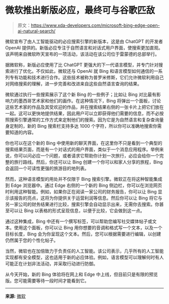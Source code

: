 # 微软推出新版必应，最终可与谷歌匹敌

> 原文：<https://www.xda-developers.com/microsoft-bing-edge-open-ai-natural-search/>

微软宣布了由人工智能驱动的必应搜索引擎的新版本，这是由 ChatGPT 的开发者 OpenAI 提供的。新版必应专注于自然语言和对话式用户界面，使搜索更加直观。该声明来自微软昨天宣布的一项活动，该活动在该公司位于雷蒙德的总部举行。

据微软称，新版必应使用了比 ChatGPT 更强大的下一代语言模型，并专门针对搜索进行了优化。不仅如此，微软还与 OpenAI 就 Bing 和语言模型如何通信的一系列专有功能和技术进行合作。这些技术被称为普罗米修斯，它们允许微软利用自己对网络搜索的理解，进一步完善和改进来自这些自然语言查询的结果。

微软通过执行一些搜索展示了这个新 Bing 的一些例子；比如让 Bing 对比最有影响力的墨西哥艺术家和他们的画作。在这种情况下，Bing 将弹出一个面板，讨论这些艺术家的作品及其受欢迎的作品，并在搜索结果右侧的一张卡片上把它们放在一起。这可以更快地提供结果，因此用户可以立即获得他们需要的信息，而不必按照搜索引擎通常的工作方式来定制他们的搜索。因为它是为自然语言和复杂查询量身定制的，新的 Bing 搜索栏支持多达 1000 个字符，所以你可以准确地搜索你需要知道的内容。

你也可以在这个新的 Bing 中使用新的聊天界面，在这里你不只是看到一个典型的搜索结果页面，而是有一个对话式的用户界面，类似于一个消息应用程序。举例来说，你可以问必应一个问题，或者请求它帮助你计划一次旅行，必应会给你一个完整的旅行路线。然后，你还可以让 Bing 创建一个你可以和家人分享的旅程，Bing 会返回一个可读性更强的旅游目的地列表。

然而，这种语言模型的用处并不仅限于 Bing 搜索引擎。微软正在将这种智能集成到 Edge 浏览器中。通过 Edge 右侧的一个新的 Bing 侧边栏，你可以在浏览网页时利用这种智能。例如，如果你正在阅读一家公司的财务报告，你可以让 Bing 显示该报告的亮点，这将为你提供关于运营利润等信息。然后你可以让 Bing 将它与另一家公司的财务结果进行比较，搜索引擎会自动显示出来，无需你去搜索。你甚至可以让 Bing 以表格的形式呈现信息，以便于比较，它会做到这一点。

通过这种集成，Bing 中还有一个撰写标签，可以帮助您编写社交媒体帖子或文本。使用这个面板，你可以让 Bing 用你想要的音调和格式写一个文本，以及一个目标长度，Bing 会为你呈现这个文本。然后，您可以根据需要进行编辑，以创建仍然属于您的个性化帖子。

当然，微软也在加倍致力于负责任的人工智能。该公司表示，几乎所有的人工智能实现都有安全模型，这也适用于新的必应体验。例如，语言模型可以理解何时有人可能正在计划非法活动，并采取行动进行防御。

从今天开始，新的 Bing 体验将在网上和 Edge 中上线，但目前只是有限的预览版。您可能需要等待一段时间才能看到它。

* * *

**来源:** [微软](https://blogs.microsoft.com/blog/2023/02/07/reinventing-search-with-a-new-ai-powered-microsoft-bing-and-edge-your-copilot-for-the-web/)